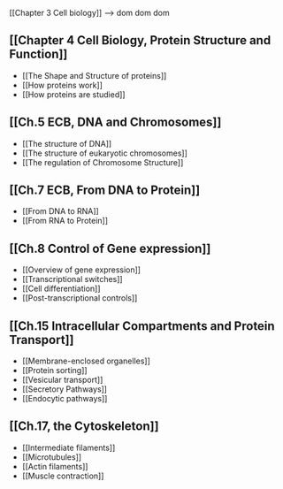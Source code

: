 [[Chapter 3 Cell biology]] --> dom dom dom
## [[Chapter 4 Cell Biology, Protein Structure and Function]]
-  [[The Shape and Structure of proteins]]
- [[How proteins work]]
- [[How proteins are studied]]
## [[Ch.5 ECB, DNA and Chromosomes]]
- [[The structure of DNA]]
- [[The structure of eukaryotic chromosomes]]
- [[The regulation of Chromosome Structure]]
## [[Ch.7 ECB, From DNA to Protein]]
- [[From DNA to RNA]]
- [[From RNA to Protein]]
## [[Ch.8 Control of Gene expression]]
- [[Overview of gene expression]]
- [[Transcriptional switches]]
- [[Cell differentiation]]
- [[Post-transcriptional controls]]
## [[Ch.15 Intracellular Compartments and Protein Transport]]
- [[Membrane-enclosed organelles]]
- [[Protein sorting]]
- [[Vesicular transport]]
- [[Secretory Pathways]]
- [[Endocytic pathways]]
## [[Ch.17, the Cytoskeleton]]
- [[Intermediate filaments]]
- [[Microtubules]]
- [[Actin filaments]]
- [[Muscle contraction]]
